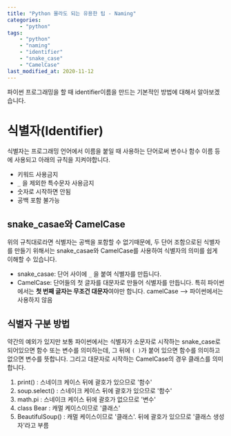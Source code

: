 ```yaml
---
title: "Python 몰라도 되는 유용한 팁 - Naming"
categories: 
    - "python"
tags:
    - "python"
    - "naming"
    - "identifier"
    - "snake_case"
    - "CamelCase"
last_modified_at: 2020-11-12
---
```

파이썬 프로그래밍을 할 때 identifier이름을 만드는 기본적인 방법에 대해서 알아보겠습니다.


# 식별자(Identifier)
식별자는 프로그래밍 언어에서 이름을 붙일 때 사용하는 단어로써 변수나 함수 이름 등에 사용되고 아래의 규칙을 지켜야합니다.
- 키워드 사용금지
- `_` 을 제외한 특수문자 사용금지
- 숫자로 시작하면 안됨
- 공백 포함 불가능


## snake_casae와 CamelCase
위의 규칙대로라면 식별자는 공백을 포함할 수 없기때문에, 두 단어 조함으로된 식별자를 만들기 위해서는 snake_casae와 CamelCase를 사용하여 식별자의 의미를 쉽게 이해할 수 있습니다.
- snake_casae: 단어 사이에 `_` 을 붙여 식별자를 만듭니다.
- CamelCase: 단어들의 첫 글자를 대문자로 만들어 식별자를 만듭니다. 특히 파이썬에서는 **첫 번째 글자는 무조건 대문자**여야만 합니다. camelCase --> 파이썬에서는 사용하지 않음

## 식별자 구분 방법
약간의 예외가 있지만 보통 파이썬에서는 식별자가 소문자로 시작하는 snake_case로 되어있으면 함수 또는 변수를 의미하는데, 그 뒤에 `( )`가 붙어 있으면 함수를 의미하고 없으면 변수를 뜻합니다. 그리고 대문자로 시작하는 CamelCase의 경우 클래스를 의미합니다. 
1. print()          : 스네이크 케이스 뒤에 괄호가 있으므로 '함수'
2. soup.select()    : 스네이크 케이스 뒤에 괄호가 있으므로 '함수'
3. math.pi          : 스네이크 케이스 뒤에 괄호가 없으므로 '변수'
4. class Bear       : 캐멀 케이스이므로 '클래스'
5. BeautifulSoup()  : 캐멀 케이스이므로 '클래스'. 뒤에 괄호가 있으므로 '클래스 생성자'라고 부름